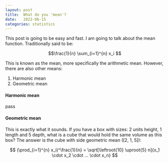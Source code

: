 ```yaml
---
layout: post
title:  What do you 'mean'?
date:   2022-06-15
categories: statistics
---
```


This post is going to be easy and fast. I am going to talk about the mean function. Traditionally said to be:

$$\frac{1}{n} \sum_{i=1}^{n} x_i $$

This is known as the mean, more specifically the arithmetic mean. However, there are also other means:
1. Harmonic mean
2. Geometric mean

#### Harmonic mean
pass

#### Geometric mean
This is exactly what it sounds. If you have a box with sizes: 2 units height, 1 length and 5 depth, what is a cube
that would hold the same volume as this box? The answer is the cube with side geometric mean ([2, 1, 5]):

$$ (\prod_{i=1}^{n} x_i)^\frac{1}{n} = \sqrt[\leftroot{10} \uproot{5} n]{x_1 \cdot x_2 \cdot ... \cdot x_n} $$